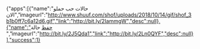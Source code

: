 
  {"apps":[{"name":"حالات حب حملو الان","imageurl":"http://www.shuuf.com/shof/uploads/2018/10/14/gif/shof_3b1b0ff7c6a12d6.gif","link":"http://bit.ly/2IammgW","desc":null},{"name":"حفظ حالة ","imageurl":"http://bit.ly/2J5Qda1","link":"http://bit.ly/2Ln0QYF","desc":null}],"success":1}
